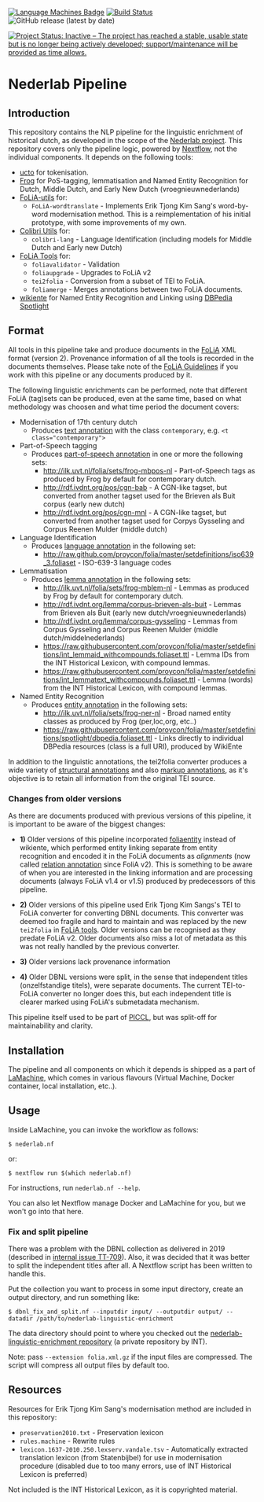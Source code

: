 [![Language Machines Badge](http://applejack.science.ru.nl/lamabadge.php/nederlab-pipeline)](http://applejack.science.ru.nl/languagemachines/)
[![Build Status](https://travis-ci.com/proycon/nederlab-pipeline.svg?branch=master)](https://travis-ci.org/proycon/nederlab-pipeline)
![GitHub release (latest by date)](https://img.shields.io/github/v/release/proycon/nederlab-pipeline)

[![Project Status: Inactive – The project has reached a stable, usable state but is no longer being actively developed; support/maintenance will be provided as time allows.](https://www.repostatus.org/badges/latest/inactive.svg)](https://www.repostatus.org/#inactive)


# Nederlab Pipeline

## Introduction

This repository contains the NLP pipeline for the linguistic enrichment of
historical dutch, as developed in the scope of the [Nederlab
project](https://www.nederlab.nl/). This repository covers only the pipeline
logic, powered by [Nextflow](https://www.nextflow.io), not the individual components. It depends on the following tools:

* [ucto](https://languagemachines.github.io/ucto) for tokenisation.
* [Frog](https://languagemachines.github.io/frog) for PoS-tagging, lemmatisation and Named Entity Recognition for Dutch,
    Middle Dutch, and Early New Dutch (vroegnieuwnederlands)
* [FoLiA-utils](https://github.com/LanguageMachines) for:
    * ``FoLiA-wordtranslate`` - Implements Erik Tjong Kim Sang's word-by-word modernisation method. This is a
        reimplementation of his initial prototype, with some improvements of my own.
* [Colibri Utils](https://github.com/proycon/colibri-utils) for:
    * ``colibri-lang`` - Language Identification (including models for Middle Dutch and Early new Dutch)
* [FoLiA Tools](https://github.com/proycon/foliatools) for:
    * ``foliavalidator`` - Validation
    * ``foliaupgrade`` - Upgrades to FoLiA v2
    * ``tei2folia`` - Conversion from a subset of TEI to FoLiA.
    * ``foliamerge`` - Merges annotations between two FoLiA documents.
* [wikiente](https://github.com/proycon/wikiente) for Named Entity Recognition and Linking using [DBPedia Spotlight](https://www.dbpedia-spotlight.org)

## Format

All tools in this pipeline take and produce documents in the [FoLiA](https://proycon.github.io/folia) XML format (version 2). Provenance information of all the tools is recorded in the documents themselves. Please take note of the [FoLiA Guidelines](https://folia.readthedocs.io/en/latest/guidelines.html) if you work with this pipeline or any documents produced by it.

The following linguistic enrichments can be performed, note that different FoLiA (tag)sets can be produced, even at the same
time, based on what methodology was choosen and what time period the document covers:

* Modernisation of 17th century dutch
    * Produces [text annotation](https://folia.readthedocs.io/en/latest/text_annotation.html) with the class ``contemporary``, e.g. ``<t class="contemporary">``
* Part-of-Speech tagging
    * Produces [part-of-speech annotation](https://folia.readthedocs.io/en/latest/pos_annotation.html#pos-annotation) in one or more the following sets:
		* http://ilk.uvt.nl/folia/sets/frog-mbpos-nl - Part-of-Speech tags as produced by Frog by default for contemporary dutch.
        * http://rdf.ivdnt.org/pos/cgn-bab - A CGN-like tagset, but converted from another tagset used for the Brieven als Buit corpus (early new dutch)
		* http://rdf.ivdnt.org/pos/cgn-mnl - A CGN-like tagset, but converted from another tagset used for Corpys Gysseling and Corpus Reenen Mulder (middle dutch)
* Language Identification
	* Produces [language annotation](https://folia.readthedocs.io/en/latest/lang_annotation.html) in the following set:
		* http://raw.github.com/proycon/folia/master/setdefinitions/iso639_3.foliaset - ISO-639-3 language codes
* Lemmatisation
	* Produces [lemma annotation](https://folia.readthedocs.io/en/latest/lemma_annotation.html) in the following sets:
		* http://ilk.uvt.nl/folia/sets/frog-mblem-nl - Lemmas as produced by Frog by default for contemporary dutch.
		* http://rdf.ivdnt.org/lemma/corpus-brieven-als-buit - Lemmas from Brieven als Buit (early new dutch/vroegnieuwnederlands)
		* http://rdf.ivdnt.org/lemma/corpus-gysseling - Lemmas from Corpus Gysseling and Corpus Reenen Mulder (middle dutch/middelnederlands)
		* https://raw.githubusercontent.com/proycon/folia/master/setdefinitions/int_lemmaid_withcompounds.foliaset.ttl - Lemma IDs from the INT Historical Lexicon, with compound lemmas.
		* https://raw.githubusercontent.com/proycon/folia/master/setdefinitions/int_lemmatext_withcompounds.foliaset.ttl - Lemma (words) from the INT Historical Lexicon, with compound lemmas.
* Named Entity Recognition
	* Produces [entity annotation](https://folia.readthedocs.io/en/latest/entity_annotation.html) in the following sets:
		* http://ilk.uvt.nl/folia/sets/frog-ner-nl - Broad named entity classes as produced by Frog (per,loc,org, etc..)
		* https://raw.githubusercontent.com/proycon/folia/master/setdefinitions/spotlight/dbpedia.foliaset.ttl - Links directly to individual DBPedia resources (class is a full URI), produced by WikiEnte

In addition to the linguistic annotations, the tei2folia converter produces a wide variety of [structural
annotations](https://folia.readthedocs.io/en/latest/structure_annotation_category.html) and also [markup
annotations](https://folia.readthedocs.io/en/latest/textmarkup_annotation_category.html), as it's objective is to retain all information from the original TEI source.

### Changes from older versions

As there are documents produced with previous versions of this pipeline, it is important to be aware of the biggest changes:

* **1)** Older versions of this pipeline incorporated [foliaentity](https://github.com/ErwinKomen/foliaentity) instead of wikiente, which performed entity linking separate from entity recognition and encoded it in the FoLiA documents as *alignments* (now called [relation annotation](https://folia.readthedocs.io/en/latest/relation_annotation.html) since FoliA v2). This is something to be aware of when you are interested in the linking information and are processing documents (always FoLiA v1.4 or v1.5) produced by predecessors of this pipeline.

* **2)** Older versions of this pipeline used Erik Tjong Kim Sangs's TEI to FoLiA converter for converting DBNL documents. This converter was deemed too fragile and hard to maintain and was replaced by the new ``tei2folia`` in [FoLiA tools](https://github.com/proycon/foliatools). Older versions can be recognised as they predate FoLiA v2. Older documents also miss a lot of metadata as this was not really handled by the previous converter.

* **3)** Older versions lack provenance information

* **4)** Older DBNL versions were split, in the sense that independent titles (onzelfstandige titels), were separate
    documents. The current TEI-to-FoLiA converter no longer does this, but each independent title is clearer marked
    using FoLiA's submetadata mechanism.

This pipeline itself used to be part of [PICCL](https://github.com/LanguageMachines/PICCL), but was split-off for maintainability and clarity.

## Installation

The pipeline and all components on which it depends is shipped as a part of [LaMachine](https://proycon.github.io/LaMachine), which comes in various flavours (Virtual Machine, Docker container, local installation, etc..).

## Usage

Inside LaMachine, you can invoke the workflow as follows:

```
$ nederlab.nf
```

or:

```
$ nextflow run $(which nederlab.nf)
```

For instructions, run ``nederlab.nf --help``.

You can also let Nextflow manage Docker and LaMachine for you, but we won't go into that here.


### Fix and split pipeline

There was a problem with the DBNL collection as delivered in 2019 (described in [internal issue
TT-709](https://jira.socialhistoryservices.org/browse/TT-709)). Also, it was decided that it was better to split the
independent titles after all. A Nextflow script has been written to handle this.

Put the collection you want to process in some input directory, create an output directory, and run something like:

```
$ dbnl_fix_and_split.nf --inputdir input/ --outputdir output/ --datadir /path/to/nederlab-linguistic-enrichment
```

The data directory should point to where you checked out the [nederlab-linguistic-enrichment repository](https://github.com/INL/nederlab-linguistic-enrichment) (a private repository by INT).

Note: pass ``--extension folia.xml.gz`` if the input files are compressed. The script will compress all output files by
default too.

## Resources

Resources for Erik Tjong Kim Sang's modernisation method are included in this repository:

* ``preservation2010.txt`` - Preservation lexicon
* ``rules.machine`` - Rewrite rules
* ``lexicon.1637-2010.250.lexserv.vandale.tsv`` - Automatically extracted translation lexicon (from Statenbijbel) for use in modernisation procedure (disabled due to too many errors, use of INT Historical Lexicon is preferred)

Not included is the INT Historical Lexicon, as it is copyrighted material.


